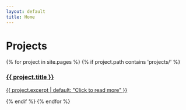 ```yaml
---
layout: default
title: Home
---
```


# Projects

<div class="grid-4">
{% for project in site.pages %}
  {% if project.path contains 'projects/' %}
  <div class="card">
    <a href="{{ project.url }}">
      <h3>{{ project.title }}</h3>
      <p>{{ project.excerpt | default: "Click to read more" }}</p>
    </a>
  </div>
  {% endif %}
{% endfor %}
</div>
